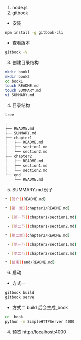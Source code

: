 1. node.js
2. gitbook
  - 安装
```sh
npm install -g gitbook-cli
```
  - 查看版本
```sh
gitbook -V
```
3. 创建目录结构
```sh
mkdir book1
mkdir book2
cd book1
touch README.md
touch SUMMARY.md
vi SUMMARY.md
```
4. 目录结构
```sh
tree
```
```sh
.
├── README.md
├── SUMMARY.md
├── chapter1
│   ├── README.md
│   ├── section1.md
│   └── section2.md
├── chapter2
│   ├── README.md
│   ├── section1.md
│   └── section2.md
└── end
    └── README.md
```
5. SUMMARY.md 例子
  ```sh
  * [简介](README.md)

  * [第一章](chapter1/README.md)

   - [第一节](chapter1/section1.md)

   - [第二节](chapter1/section2.md)

  * [第二章](chapter2/README.md)

   - [第一节](chapter2/section1.md)

   - [第二节](chapter2/section2.md)

  * [结束](end/README.md)
  ```

6. 启动
  - 方式一
```sh
gitbook build
gitbook serve
```
  - 方式二
build 后会生成_book
```sh
cd _book
python -m SimpleHTTPServer 4000
```
4. 预览
http://localhost:4000
